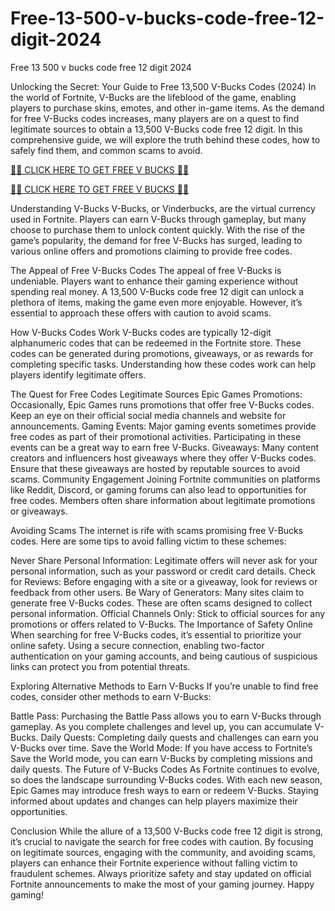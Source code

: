 # Free-13-500-v-bucks-code-free-12-digit-2024
Free 13 500 v bucks code free 12 digit 2024

Unlocking the Secret: Your Guide to Free 13,500 V-Bucks Codes (2024)
In the world of Fortnite, V-Bucks are the lifeblood of the game, enabling players to purchase skins, emotes, and other in-game items. As the demand for free V-Bucks codes increases, many players are on a quest to find legitimate sources to obtain a 13,500 V-Bucks code free 12 digit. In this comprehensive guide, we will explore the truth behind these codes, how to safely find them, and common scams to avoid.

[🔴🔴 CLICK HERE TO GET FREE V BUCKS 🔴🔴](https://tinyurl.com/5fcf7xtz)

[🔴🔴 CLICK HERE TO GET FREE V BUCKS 🔴🔴](https://tinyurl.com/5fcf7xtz)

Understanding V-Bucks
V-Bucks, or Vinderbucks, are the virtual currency used in Fortnite. Players can earn V-Bucks through gameplay, but many choose to purchase them to unlock content quickly. With the rise of the game’s popularity, the demand for free V-Bucks has surged, leading to various online offers and promotions claiming to provide free codes.

The Appeal of Free V-Bucks Codes
The appeal of free V-Bucks is undeniable. Players want to enhance their gaming experience without spending real money. A 13,500 V-Bucks code free 12 digit can unlock a plethora of items, making the game even more enjoyable. However, it’s essential to approach these offers with caution to avoid scams.

How V-Bucks Codes Work
V-Bucks codes are typically 12-digit alphanumeric codes that can be redeemed in the Fortnite store. These codes can be generated during promotions, giveaways, or as rewards for completing specific tasks. Understanding how these codes work can help players identify legitimate offers.

The Quest for Free Codes
Legitimate Sources
Epic Games Promotions: Occasionally, Epic Games runs promotions that offer free V-Bucks codes. Keep an eye on their official social media channels and website for announcements.
Gaming Events: Major gaming events sometimes provide free codes as part of their promotional activities. Participating in these events can be a great way to earn free V-Bucks.
Giveaways: Many content creators and influencers host giveaways where they offer V-Bucks codes. Ensure that these giveaways are hosted by reputable sources to avoid scams.
Community Engagement
Joining Fortnite communities on platforms like Reddit, Discord, or gaming forums can also lead to opportunities for free codes. Members often share information about legitimate promotions or giveaways.

Avoiding Scams
The internet is rife with scams promising free V-Bucks codes. Here are some tips to avoid falling victim to these schemes:

Never Share Personal Information: Legitimate offers will never ask for your personal information, such as your password or credit card details.
Check for Reviews: Before engaging with a site or a giveaway, look for reviews or feedback from other users.
Be Wary of Generators: Many sites claim to generate free V-Bucks codes. These are often scams designed to collect personal information.
Official Channels Only: Stick to official sources for any promotions or offers related to V-Bucks.
The Importance of Safety Online
When searching for free V-Bucks codes, it’s essential to prioritize your online safety. Using a secure connection, enabling two-factor authentication on your gaming accounts, and being cautious of suspicious links can protect you from potential threats.

Exploring Alternative Methods to Earn V-Bucks
If you’re unable to find free codes, consider other methods to earn V-Bucks:

Battle Pass: Purchasing the Battle Pass allows you to earn V-Bucks through gameplay. As you complete challenges and level up, you can accumulate V-Bucks.
Daily Quests: Completing daily quests and challenges can earn you V-Bucks over time.
Save the World Mode: If you have access to Fortnite’s Save the World mode, you can earn V-Bucks by completing missions and daily quests.
The Future of V-Bucks Codes
As Fortnite continues to evolve, so does the landscape surrounding V-Bucks codes. With each new season, Epic Games may introduce fresh ways to earn or redeem V-Bucks. Staying informed about updates and changes can help players maximize their opportunities.

Conclusion
While the allure of a 13,500 V-Bucks code free 12 digit is strong, it’s crucial to navigate the search for free codes with caution. By focusing on legitimate sources, engaging with the community, and avoiding scams, players can enhance their Fortnite experience without falling victim to fraudulent schemes. Always prioritize safety and stay updated on official Fortnite announcements to make the most of your gaming journey. Happy gaming!

